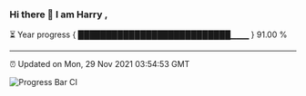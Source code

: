 ### Hi there 👋 I am Harry , 

⏳ Year progress { ███████████████████████████▁▁▁ } 91.00 %

---

⏰ Updated on Mon, 29 Nov 2021 03:54:53 GMT

![Progress Bar CI](https://github.com/duykhang68/duykhang68/workflows/Progress%20Bar%20CI/badge.svg)
